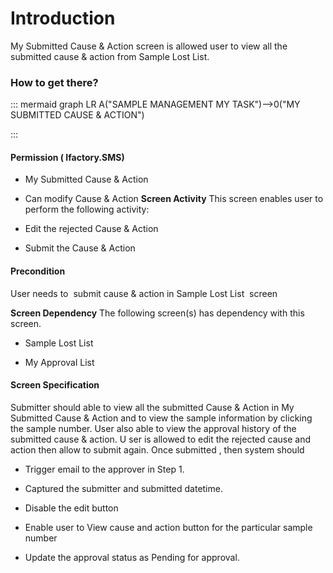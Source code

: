 # Introduction

My Submitted Cause & Action screen is
allowed user to view all the submitted cause & action from Sample Lost List.


### How to get there?



::: mermaid
graph LR
A("SAMPLE MANAGEMENT MY TASK")-->0("MY SUBMITTED CAUSE & ACTION")

:::


#### **Permission ( Ifactory.SMS)** 



- My Submitted Cause & Action

- Can modify Cause & Action
**Screen Activity** 
This screen enables user to perform the following activity:

- Edit the rejected Cause & Action

- Submit the Cause & Action


#### **Precondition** 


User needs to  submit cause & action in Sample Lost List  screen

**Screen Dependency** 
The following screen(s) has dependency with this screen.

- Sample Lost List

- My Approval List


#### **Screen Specification** 


Submitter should able to view all the submitted Cause & Action in My Submitted Cause & Action and to view the sample information by clicking the sample number. User also able to view the approval history of the submitted cause & action. U
ser is allowed to edit the rejected cause and action then allow to submit again. Once submitted , then system should 
- Trigger email to the approver in Step 1.

- Captured the submitter and submitted datetime.

- Disable the edit button

- Enable user to View cause and action button for the particular sample number

- Update the approval status as Pending for approval.


